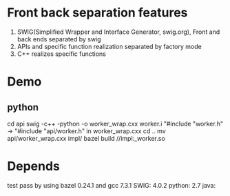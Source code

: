 # Front back separation features
1. SWIG(Simplified Wrapper and Interface Generator, swig.org), Front and back ends separated by swig
2. APIs and specific function realization separated by factory mode
3. C++ realizes specific functions

# Demo
## python
cd api
swig -c++ -python -o worker_wrap.cxx worker.i
"#include "worker.h" -> "#include "api/worker.h"  in worker_wrap.cxx
cd ..
mv api/worker_wrap.cxx impl/
bazel build //impl:_worker.so

# Depends
test pass by using bazel 0.24.1 and gcc 7.3.1
SWIG: 4.0.2
python: 2.7
java:
